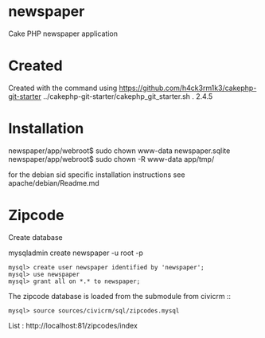 newspaper
=========

Cake PHP newspaper application

Created
=======
Created with the command using https://github.com/h4ck3rm1k3/cakephp-git-starter
../cakephp-git-starter/cakephp_git_starter.sh  . 2.4.5


Installation
============

newspaper/app/webroot$ sudo chown www-data newspaper.sqlite
newspaper/app/webroot$ sudo chown -R www-data app/tmp/

for the debian sid specific installation instructions 
see apache/debian/Readme.md


Zipcode
=======

Create database 

mysqladmin create newspaper -u root -p 

    mysql> create user newspaper identified by 'newspaper';
    mysql> use newspaper
    mysql> grant all on *.* to newspaper;

The zipcode database is loaded from the submodule from civicrm ::

    mysql> source sources/civicrm/sql/zipcodes.mysql

 List :
http://localhost:81/zipcodes/index